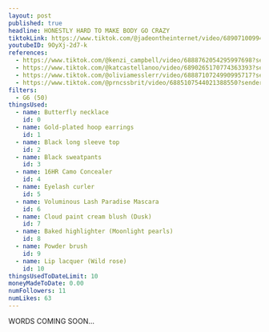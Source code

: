 ```yaml
---
layout: post
published: true
headline: HONESTLY HARD TO MAKE BODY GO CRAZY
tiktokLink: https://www.tiktok.com/@jadeontheinternet/video/6890710099476663558?sender_device=pc&sender_web_id=6891999718790268421&is_from_webapp=1
youtubeID: 9OyXj-2d7-k
references:
  - https://www.tiktok.com/@kenzi_campbell/video/6888762054295997698?sender_device=pc&sender_web_id=6891999718790268421&is_from_webapp=1
  - https://www.tiktok.com/@katcastellanoo/video/6890265170774363393?sender_device=pc&sender_web_id=6891999718790268421&is_from_webapp=1
  - https://www.tiktok.com/@oliviamesslerr/video/6888710724990995717?sender_device=pc&sender_web_id=6891999718790268421&is_from_webapp=1
  - https://www.tiktok.com/@prncssbrit/video/6885107544021388550?sender_device=pc&sender_web_id=6891999718790268421&is_from_webapp=1
filters:
  - G6 (50)
thingsUsed:
  - name: Butterfly necklace
    id: 0
  - name: Gold-plated hoop earrings
    id: 1
  - name: Black long sleeve top
    id: 2
  - name: Black sweatpants
    id: 3
  - name: 16HR Camo Concealer
    id: 4
  - name: Eyelash curler
    id: 5
  - name: Voluminous Lash Paradise Mascara
    id: 6
  - name: Cloud paint cream blush (Dusk)
    id: 7
  - name: Baked highlighter (Moonlight pearls)
    id: 8
  - name: Powder brush
    id: 9
  - name: Lip lacquer (Wild rose)
    id: 10
thingsUsedToDateLimit: 10
moneyMadeToDate: 0.00
numFollowers: 11
numLikes: 63
---
```


WORDS COMING SOON...

